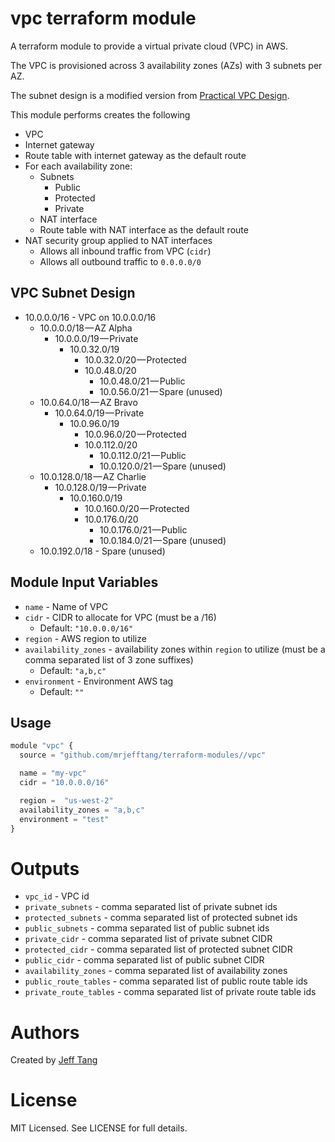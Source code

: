 vpc terraform module
====================

A terraform module to provide a virtual private cloud (VPC) in AWS.

The VPC is provisioned across 3 availability zones (AZs) with 3 subnets per AZ.

The subnet design is a modified version from [Practical VPC Design](https://medium.com/aws-activate-startup-blog/practical-vpc-design-8412e1a18dcc).

This module performs creates the following
- VPC
- Internet gateway
- Route table with internet gateway as the default route
- For each availability zone:
  - Subnets
    - Public
    - Protected
    - Private
  - NAT interface
  - Route table with NAT interface as the default route
- NAT security group applied to NAT interfaces
  - Allows all inbound traffic from VPC (`cidr`)
  - Allows all outbound traffic to `0.0.0.0/0`


VPC Subnet Design
-----------------

- 10.0.0.0/16 - VPC on 10.0.0.0/16
  - 10.0.0.0/18 — AZ Alpha
    - 10.0.0.0/19 — Private
      - 10.0.32.0/19
        - 10.0.32.0/20 — Protected
        - 10.0.48.0/20
          - 10.0.48.0/21 — Public
          - 10.0.56.0/21 — Spare (unused)
  - 10.0.64.0/18 — AZ Bravo
    - 10.0.64.0/19 — Private
      - 10.0.96.0/19
        - 10.0.96.0/20 — Protected
        - 10.0.112.0/20
          - 10.0.112.0/21 — Public
          - 10.0.120.0/21 — Spare (unused)
  - 10.0.128.0/18 — AZ Charlie
    - 10.0.128.0/19 — Private
      - 10.0.160.0/19
        - 10.0.160.0/20 — Protected
        - 10.0.176.0/20
          - 10.0.176.0/21 — Public
          - 10.0.184.0/21 — Spare (unused)
  - 10.0.192.0/18 - Spare (unused)

Module Input Variables
----------------------

- `name` - Name of VPC
- `cidr` - CIDR to allocate for VPC (must be a /16)
  - Default: ```"10.0.0.0/16"```
- `region` - AWS region to utilize
- `availability_zones` - availability zones within `region` to utilize (must be a comma separated list of 3 zone suffixes)
  - Default: ```"a,b,c"```
- `environment` - Environment AWS tag
  - Default: ```""```


Usage
-----

```js
module "vpc" {
  source = "github.com/mrjefftang/terraform-modules//vpc"

  name = "my-vpc"
  cidr = "10.0.0.0/16"

  region =  "us-west-2"
  availability_zones = "a,b,c"
  environment = "test"
}
```

Outputs
=======

 - `vpc_id` - VPC id
 - `private_subnets` - comma separated list of private subnet ids
 - `protected_subnets` - comma separated list of protected subnet ids
 - `public_subnets` - comma separated list of public subnet ids
 - `private_cidr` - comma separated list of private subnet CIDR
 - `protected_cidr` - comma separated list of protected subnet CIDR
 - `public_cidr` - comma separated list of public subnet CIDR
 - `availability_zones` - comma separated list of availability zones
 - `public_route_tables` - comma separated list of public route table ids
 - `private_route_tables` - comma separated list of private route table ids

Authors
=======

Created by [Jeff Tang](https://github.com/mrjefftang)

License
=======

MIT Licensed. See LICENSE for full details.
